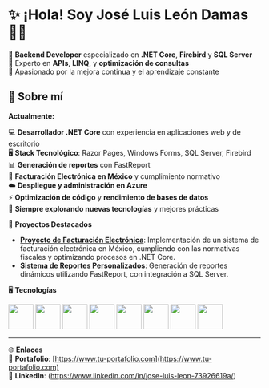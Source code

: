 # ✨ ¡Hola! Soy **José Luis León Damas** 👨‍💻  

🔹 **Backend Developer** especializado en **.NET Core**, **Firebird** y **SQL Server**  
🔹 Experto en **APIs**, **LINQ**, y **optimización de consultas**  
🎯 Apasionado por la mejora continua y el aprendizaje constante  

## 🚀 Sobre mí  
**Actualmente:**


💻 **Desarrollador .NET Core** con experiencia en aplicaciones web y de escritorio  
🖥️ **Stack Tecnológico**: Razor Pages, Windows Forms, SQL Server, Firebird  
📊 **Generación de reportes** con FastReport  
📄 **Facturación Electrónica en México** y cumplimiento normativo  
☁️ **Despliegue y administración en Azure**  
⚡ **Optimización de código** y **rendimiento de bases de datos**  
🚀 **Siempre explorando nuevas tecnologías** y mejores prácticas

🔧 **Proyectos Destacados**  
- **[Proyecto de Facturación Electrónica](#)**: Implementación de un sistema de facturación electrónica en México, cumpliendo con las normativas fiscales y optimizando procesos en .NET Core.  
- **[Sistema de Reportes Personalizados](#)**: Generación de reportes dinámicos utilizando FastReport, con integración a SQL Server.

🖥️ **Tecnologías**
<div align="left">
  <img src="https://cdn.jsdelivr.net/gh/devicons/devicon/icons/html5/html5-original.svg" width="50"/>
  <img src="https://cdn.jsdelivr.net/gh/devicons/devicon/icons/css3/css3-original.svg" width="50"/>
  <img src="https://cdn.jsdelivr.net/gh/devicons/devicon/icons/javascript/javascript-original.svg" width="50"/>
  <img src="https://cdn.jsdelivr.net/gh/devicons/devicon/icons/csharp/csharp-original.svg" width="50"/>
  <img src="https://cdn.jsdelivr.net/gh/devicons/devicon/icons/dot-net/dot-net-original.svg" width="50"/>
  <img src="https://cdn.jsdelivr.net/gh/devicons/devicon/icons/dotnetcore/dotnetcore-original.svg" width="50"/>
  <img src="https://cdn.jsdelivr.net/gh/devicons/devicon/icons/mysql/mysql-original.svg" width="50"/>
  <img src="https://cdn.jsdelivr.net/gh/devicons/devicon/icons/azure/azure-original.svg" width="50"/>
  
</div>

---

🌐 **Enlaces**  
📂 **Portafolio**: [https://www.tu-portafolio.com](https://www.tu-portafolio.com)  
🔗 **LinkedIn**: (https://www.linkedin.com/in/jose-luis-leon-73926619a/)
